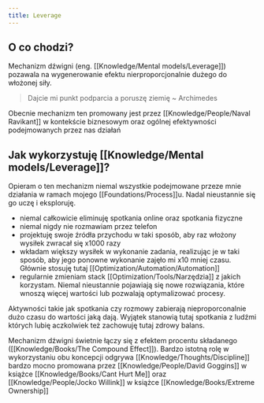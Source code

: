 ```yaml
---
title: Leverage
---
```


## O co chodzi? 
Mechanizm dźwigni (eng. [[Knowledge/Mental models/Leverage]]) pozawala na wygenerowanie efektu nierproporcjonalnie dużego do włożonej siły. 

> Dajcie mi punkt podparcia a poruszę ziemię ~ Archimedes

Obecnie mechanizm ten promowany jest przez [[Knowledge/People/Naval Ravikant]] w kontekście biznesowym oraz ogólnej efektywności podejmowanych przez nas działań

## Jak wykorzystuję [[Knowledge/Mental models/Leverage]]?
Opieram o ten mechanizm niemal wszystkie podejmowane przeze mnie działania w ramach mojego [[Foundations/Process]]u. Nadal nieustannie się go uczę i eksploruję. 

- niemal całkowicie eliminuję spotkania online oraz spotkania fizyczne
- niemal nigdy nie rozmawiam przez telefon
- projektuję swoje źródła przychodu w taki sposób, aby raz włożony wysiłek zwracał się x1000 razy
- wkładam większy wysiłek w wykonanie zadania, realizując je w taki sposób, aby jego ponowne wykonanie zajęło mi x10 mniej czasu. Głównie stosuję tutaj [[Optimization/Automation/Automation]]
- regularnie zmieniam stack [[Optimization/Tools/Narzędzia]] z jakich korzystam. Niemal nieustannie pojawiają się nowe rozwiązania, które wnoszą więcej wartości lub pozwalają optymalizować procesy.

Aktywności takie jak spotkania czy rozmowy zabierają nieproporconalnie dużo czasu do wartości jaką dają. Wyjątek stanowią tutaj spotkania z ludźmi których lubię aczkolwiek też zachowuję tutaj zdrowy balans.

Mechanizm dźwigni świetnie łączy się z efektem procentu składanego ([[Knowledge/Books/The Compound Effect]]). Bardzo istotną rolę w wykorzystaniu obu koncepcji odgrywa [[Knowledge/Thoughts/Discipline]] bardzo mocno promowana przez [[Knowledge/People/David Goggins]] w książce [[Knowledge/Books/Cant Hurt Me]] oraz [[Knowledge/People/Jocko Willink]] w książce [[Knowledge/Books/Extreme Ownership]]